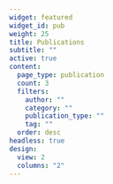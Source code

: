 ```yaml
---
widget: featured
widget_id: pub
weight: 25
title: Publications
subtitle: ""
active: true
content:
  page_type: publication
  count: 3
  filters:
    author: ""
    category: ""
    publication_type: ""
    tag: ""
  order: desc
headless: true
design:
  view: 2
  columns: "2"
---
```


